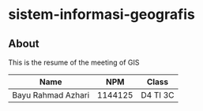 # sistem-informasi-geografis
## About
This is the resume of the meeting of GIS

Name | NPM | Class
--------- | --------- | ---------
Bayu Rahmad Azhari| 1144125| D4 TI 3C
